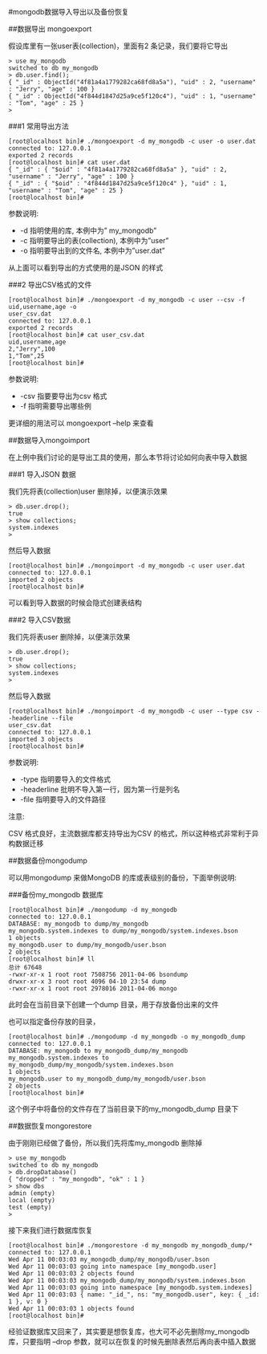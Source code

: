 #mongodb数据导入导出以及备份恢复 

##数据导出 mongoexport

假设库里有一张user表(collection)，里面有2 条记录，我们要将它导出

    > use my_mongodb
    switched to db my_mongodb
    > db.user.find();
    { "_id" : ObjectId("4f81a4a1779282ca68fd8a5a"), "uid" : 2, "username" : "Jerry", "age" : 100 }
    { "_id" : ObjectId("4f844d1847d25a9ce5f120c4"), "uid" : 1, "username" : "Tom", "age" : 25 }
    >

###1 常用导出方法

    [root@localhost bin]# ./mongoexport -d my_mongodb -c user -o user.dat
    connected to: 127.0.0.1
    exported 2 records
    [root@localhost bin]# cat user.dat
    { "_id" : { "$oid" : "4f81a4a1779282ca68fd8a5a" }, "uid" : 2, "username" : "Jerry", "age" : 100 }
    { "_id" : { "$oid" : "4f844d1847d25a9ce5f120c4" }, "uid" : 1, "username" : "Tom", "age" : 25 }
    [root@localhost bin]#

参数说明:
- -d 指明使用的库, 本例中为” my_mongodb”
- -c 指明要导出的表(collection), 本例中为”user”
- -o 指明要导出到的文件名, 本例中为”user.dat”

从上面可以看到导出的方式使用的是JSON 的样式

###2 导出CSV格式的文件

    [root@localhost bin]# ./mongoexport -d my_mongodb -c user --csv -f uid,username,age -o
    user_csv.dat
    connected to: 127.0.0.1
    exported 2 records
    [root@localhost bin]# cat user_csv.dat
    uid,username,age
    2,"Jerry",100
    1,"Tom",25
    [root@localhost bin]#

参数说明:

- -csv 指要要导出为csv 格式
- -f 指明需要导出哪些例

更详细的用法可以 mongoexport –help 来查看

##数据导入mongoimport

在上例中我们讨论的是导出工具的使用，那么本节将讨论如何向表中导入数据

###1 导入JSON 数据

我们先将表(collection)user 删除掉，以便演示效果

    > db.user.drop();
    true
    > show collections;
    system.indexes
    >

然后导入数据

    [root@localhost bin]# ./mongoimport -d my_mongodb -c user user.dat
    connected to: 127.0.0.1
    imported 2 objects
    [root@localhost bin]#

可以看到导入数据的时候会隐式创建表结构

###2 导入CSV数据

我们先将表user 删除掉，以便演示效果

    > db.user.drop();
    true
    > show collections;
    system.indexes
    >

然后导入数据

    [root@localhost bin]# ./mongoimport -d my_mongodb -c user --type csv --headerline --file
    user_csv.dat
    connected to: 127.0.0.1
    imported 3 objects
    [root@localhost bin]#

参数说明:

- -type 指明要导入的文件格式
- -headerline 批明不导入第一行，因为第一行是列名
- -file 指明要导入的文件路径

注意:

CSV 格式良好，主流数据库都支持导出为CSV 的格式，所以这种格式非常利于异构数据迁移

##数据备份mongodump

可以用mongodump 来做MongoDB 的库或表级别的备份，下面举例说明:

###备份my_mongodb 数据库

    [root@localhost bin]# ./mongodump -d my_mongodb
    connected to: 127.0.0.1
    DATABASE: my_mongodb to dump/my_mongodb
    my_mongodb.system.indexes to dump/my_mongodb/system.indexes.bson
    1 objects
    my_mongodb.user to dump/my_mongodb/user.bson
    2 objects
    [root@localhost bin]# ll
    总计 67648
    -rwxr-xr-x 1 root root 7508756 2011-04-06 bsondump
    drwxr-xr-x 3 root root 4096 04-10 23:54 dump
    -rwxr-xr-x 1 root root 2978016 2011-04-06 mongo

此时会在当前目录下创建一个dump 目录，用于存放备份出来的文件

也可以指定备份存放的目录，

    [root@localhost bin]# ./mongodump -d my_mongodb -o my_mongodb_dump
    connected to: 127.0.0.1
    DATABASE: my_mongodb to my_mongodb_dump/my_mongodb
    my_mongodb.system.indexes to
    my_mongodb_dump/my_mongodb/system.indexes.bson
    1 objects
    my_mongodb.user to my_mongodb_dump/my_mongodb/user.bson
    2 objects
    [root@localhost bin]#

这个例子中将备份的文件存在了当前目录下的my_mongodb_dump 目录下

##数据恢复mongorestore

由于刚刚已经做了备份，所以我们先将库my_mongodb 删除掉

    > use my_mongodb
    switched to db my_mongodb
    > db.dropDatabase()
    { "dropped" : "my_mongodb", "ok" : 1 }
    > show dbs
    admin (empty)
    local (empty)
    test (empty)
    >

接下来我们进行数据库恢复

    [root@localhost bin]# ./mongorestore -d my_mongodb my_mongodb_dump/*
    connected to: 127.0.0.1
    Wed Apr 11 00:03:03 my_mongodb_dump/my_mongodb/user.bson
    Wed Apr 11 00:03:03 going into namespace [my_mongodb.user]
    Wed Apr 11 00:03:03 2 objects found
    Wed Apr 11 00:03:03 my_mongodb_dump/my_mongodb/system.indexes.bson
    Wed Apr 11 00:03:03 going into namespace [my_mongodb.system.indexes]
    Wed Apr 11 00:03:03 { name: "_id_", ns: "my_mongodb.user", key: { _id: 1 }, v: 0 }
    Wed Apr 11 00:03:03 1 objects found
    [root@localhost bin]#

经验证数据库又回来了，其实要是想恢复库，也大可不必先删除my_mongodb 库，只要指明 –drop 参数，就可以在恢复的时候先删除表然后再向表中插入数据

